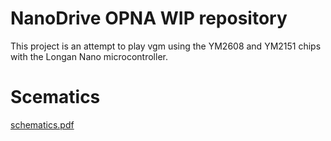 # NanoDrive OPNA WIP repository

This project is an attempt to play vgm using the YM2608 and YM2151 chips with the Longan Nano microcontroller.

# Scematics
[schematics.pdf](https://github.com/Fujix1/NanoDrive-OPNA-WIP/files/10533017/schematics.pdf)
